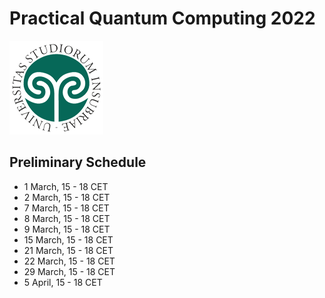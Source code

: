 # Practical Quantum Computing 2022
![insubria](logo.png)

## Preliminary Schedule
* 1 March, 15 - 18 CET
* 2 March, 15 - 18 CET
* 7 March, 15 - 18 CET
* 8 March, 15 - 18 CET
* 9 March, 15 - 18 CET
* 15 March, 15 - 18 CET
* 21 March, 15 - 18 CET
* 22 March, 15 - 18 CET
* 29 March, 15 - 18 CET
* 5 April, 15 - 18 CET
